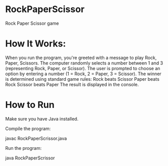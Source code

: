 # RockPaperScissor
Rock Paper Scissor game

# How It Works:
When you run the program, you're greeted with a message to play Rock, Paper, Scissors.
The computer randomly selects a number between 1 and 3 (representing Rock, Paper, or Scissor).
The user is prompted to choose an option by entering a number (1 = Rock, 2 = Paper, 3 = Scissor).
The winner is determined using standard game rules:
  Rock beats Scissor
  Paper beats Rock
  Scissor beats Paper
The result is displayed in the console.

# How to Run
Make sure you have Java installed.

Compile the program:

  javac RockPaperScrissor.java

Run the program:

  java RockPaperScrissor
